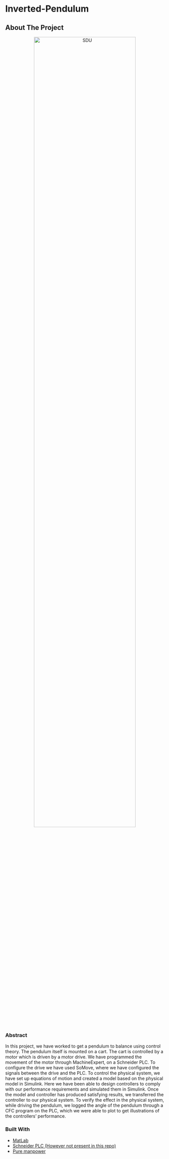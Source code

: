 # Inverted-Pendulum
<!-- ABOUT THE PROJECT -->
## About The Project
<p align="center"> 
<img src="https://user-images.githubusercontent.com/39928082/200025474-79a3ae22-2bb3-4f46-a87f-7ddd4ec8db48.gif" alt="SDU" title="SDU" width="80%" height="80%"/> 
</p>

### Abstract
In this project, we have worked to get a pendulum to balance using control theory. The pendulum itself is
mounted on a cart. The cart is controlled by a motor which is driven by a motor drive. We have programmed
the movement of the motor through MachineExpert, on a Schneider PLC. To configure the drive we have used
SoMove, where we have configured the signals between the drive and the PLC. To control the physical system,
we have set up equations of motion and created a model based on the physical model in Simulink. Here we have
been able to design controllers to comply with our performance requirements and simulated them in Simulink.
Once the model and controller has produced satisfying results, we transferred the controller to our physical
system. To verify the effect in the physical system, while driving the pendulum, we logged the angle of the
pendulum through a CFC program on the PLC, which we were able to plot to get illustrations of the controllers’
performance.

### Built With

* [MatLab]()
* [Schneider PLC (However not present in this repo)]()
* [Pure manpower]()
